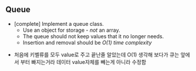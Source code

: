 ## Queue
* [complete] Implement a queue class.
  * Use an object for storage - _not_ an array.
  * The queue should not keep values that it no longer needs.
  * Insertion and removal should be _O(1) time complexity_

- 처음에 키벨류를 모두 value로 주고 끝난줄 알았는데
O(1) 생각해 보다가 큐는 앞에서 부터 빠지는거라 데이터 value자체를 빼는게 아니라 
수정함